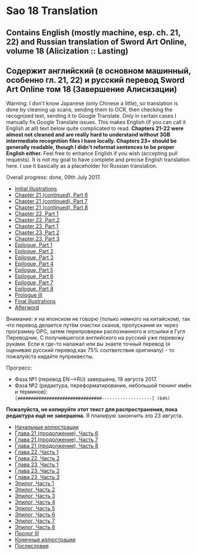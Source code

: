 # Sao 18 Translation
## Contains English (mostly machine, esp. ch. 21, 22) and Russian translation of Sword Art Online, volume 18 (Alicization :: Lasting)
## Содержит английский (в основном машинный, особенно гл. 21, 22) и русский перевод Sword Art Online том 18 (Завершение Алисизации) 

Warning: I don't know Japanese (only Chinese a little), so translation is done by cleaning up scans, sending them to OCR, then checking the recognized text, sending it to Google Translate. Only in certain cases I manually fix Google Translate issues. This makes English (if you can call it English at all) text below quite complicated to read. **Chapters 21-22 were almost not cleaned and are really hard to understand without 3GB intermediate recognition files I have locally. Chapters 23+ should be generally readable, though I didn't reformat sentences to be proper English either.** Feel free to enhance English if you wish (accepting pull requests). It is not my goal to have complete and precise English translation here. I use it basically as a placeholder for Russian translation.

Overall progress: done, 09th July 2017.

- [Initial illustrations](Translate/En/Ills_start.md)
- [Chapter 21 (continued), Part 6](Translate/En/21-06.md)
- [Chapter 21 (continued), Part 7](Translate/En/21-07.md)
- [Chapter 21 (continued), Part 8](Translate/En/21-08.md)
- [Chapter 22, Part 1](Translate/En/22-01.md) 
- [Chapter 22, Part 2](Translate/En/22-02.md)
- [Chapter 23, Part 1](Translate/En/23-01.md)
- [Chapter 23, Part 2](Translate/En/23-02.md)
- [Chapter 23, Part 3](Translate/En/23-03.md)
- [Epilogue, Part 1](Translate/En/EP-01.md)
- [Epilogue, Part 2](Translate/En/EP-02.md)
- [Epilogue, Part 3](Translate/En/EP-03.md)
- [Epilogue, Part 4](Translate/En/EP-04.md)
- [Epilogue, Part 5](Translate/En/EP-05.md)
- [Epilogue, Part 6](Translate/En/EP-06.md)
- [Epilogue, Part 7](Translate/En/EP-07.md)
- [Epilogue, Part 8](Translate/En/EP-08.md)
- [Prologue III](Translate/En/PR-III-01.md)
- [Final illustrations](Translate/En/Ills_end.md)
- [Afterword](Translate/En/WA.md)

Внимание: я на японском не говорю (только немного на китайском), так что перевод делается путём очистки сканов, пропускания их через программу ОРС, затем перепроверки распознанного и отсылки в Гугл Переводчик. С получившегося английского на русский уже перевожу руками. Если я где-то налажал или вы знаете точный перевод (я оцениваю русский перевод как 75% соответствия оригиналу) - то пожалуйста кидайте пулреквесты.

Прогресс: 

* Фаза №1 (перевод EN-->RU) завершена, 19 августа 2017.  
* Фаза №2 (редактура, переформатирование, небольшой тюнинг имён и терминов):  
`[################################-------------------] (64%)`

**Пожалуйста, не копируйте этот текст для распространения, пока редактура ещё не завершена.** Я планирую закончить это 23 августа. 

- [Начальные иллюстрации](Translate/Ru/Ills_start.md)
- [Глава 21 (продолжение), Часть 6](Translate/Ru/21-06.md)
- [Глава 21 (продолжение), Часть 7](Translate/Ru/21-07.md)
- [Глава 21 (продолжение), Часть 8](Translate/Ru/21-08.md)
- [Глава 22, Часть 1](Translate/Ru/22-01.md)
- [Глава 22, Часть 2](Translate/Ru/22-02.md)
- [Глава 23, Часть 1](Translate/Ru/23-01.md)
- [Глава 23, Часть 2](Translate/Ru/23-02.md)
- [Глава 23, Часть 3](Translate/Ru/23-03.md)
- [Эпилог, Часть 1](Translate/Ru/EP-01.md)
- [Эпилог, Часть 2](Translate/Ru/EP-02.md)
- [Эпилог, Часть 3](Translate/Ru/EP-03.md)
- [Эпилог, Часть 4](Translate/Ru/EP-04.md)
- [Эпилог, Часть 5](Translate/Ru/EP-05.md)
- [Эпилог, Часть 6](Translate/Ru/EP-06.md)
- [Эпилог, Часть 7](Translate/Ru/EP-07.md)
- [Эпилог, Часть 8](Translate/Ru/EP-08.md)
- [Пролог III](Translate/Ru/PR-III-01.md)
- [Конечные иллюстрации](Translate/Ru/Ills_end.md)
- [Послесловие](Translate/Ru/WA.md)